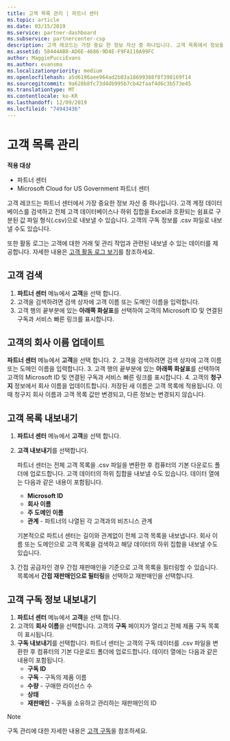 ```yaml
---
title: 고객 목록 관리 | 파트너 센터
ms.topic: article
ms.date: 03/15/2019
ms.service: partner-dashboard
ms.subservice: partnercenter-csp
description: 고객 레코드는 가장 중요 한 정보 자산 중 하나입니다. 고객 목록에서 정보를 확인 하 고, 검색 하 고, 업데이트 하 고, 내보내는 방법에 대해 알아봅니다.
ms.assetid: 58444AB8-AD6E-4686-9D4E-F9FA110A99FC
author: MaggiePucciEvans
ms.author: evansma
ms.localizationpriority: medium
ms.openlocfilehash: a5d6196aee964ad2b03a18699388f8f398169f14
ms.sourcegitcommit: 9a628b8fc73d4db995b7cb42faaf4d6c3b573e45
ms.translationtype: MT
ms.contentlocale: ko-KR
ms.lasthandoff: 12/09/2019
ms.locfileid: "74943436"
---
```

# <a name="manage-your-customer-list"></a>고객 목록 관리

**적용 대상**

-  파트너 센터
-  Microsoft Cloud for US Government 파트너 센터


고객 레코드는 파트너 센터에서 가장 중요한 정보 자산 중 하나입니다. 고객 계정 데이터베이스를 검색하고 전체 고객 데이터베이스나 하위 집합을 Excel과 호환되는 쉼표로 구분된 값 파일 형식(.csv)으로 내보낼 수 있습니다. 고객의 구독 정보를 .csv 파일로 내보낼 수도 있습니다.

또한 활동 로그는 고객에 대한 거래 및 관리 작업과 관련된 내보낼 수 있는 데이터를 제공합니다. 자세한 내용은 [고객 활동 로그 보기](activity-logs.md)를 참조하세요.


## <a name="search-for-a-customer"></a>고객 검색

1.  **파트너 센터** 메뉴에서 **고객**을 선택 합니다.
2.  고객을 검색하려면 검색 상자에 고객 이름 또는 도메인 이름을 입력합니다.
3.  고객 행의 끝부분에 있는 **아래쪽 화살표**를 선택하여 고객의 Microsoft ID 및 연결된 구독과 서비스 빠른 링크를 표시합니다.

## <a name="update-a-customers-company-name"></a>고객의 회사 이름 업데이트

**파트너 센터** 메뉴에서 **고객**을 선택 합니다.
2.  고객을 검색하려면 검색 상자에 고객 이름 또는 도메인 이름을 입력합니다.
3.  고객 행의 끝부분에 있는 **아래쪽 화살표**를 선택하여 고객의 Microsoft ID 및 연결된 구독과 서비스 빠른 링크를 표시합니다.
4.  고객의 **청구지** 정보에서 회사 이름을 업데이트합니다. 저장된 새 이름은 고객 목록에 적용됩니다. 이때 청구지 회사 이름과 고객 목록 값만 변경되고, 다른 정보는 변경되지 않습니다.

## <a name="export-your-customer-list"></a>고객 목록 내보내기

1.  **파트너 센터** 메뉴에서 **고객**을 선택 합니다.
2.  **고객 내보내기**를 선택합니다.

    파트너 센터는 전체 고객 목록을 .csv 파일을 변환한 후 컴퓨터의 기본 다운로드 폴더에 업로드합니다. 고객 데이터의 하위 집합을 내보낼 수도 있습니다. 데이터 열에는 다음과 같은 내용이 포함됩니다.

    -   **Microsoft ID**
    -   **회사 이름**
    -   **주 도메인 이름**
    -   **관계** - 파트너의 나열된 각 고객과의 비즈니스 관계

    기본적으로 파트너 센터는 길이와 관계없이 전체 고객 목록을 내보냅니다. 회사 이름 또는 도메인으로 고객 목록을 검색하고 해당 데이터의 하위 집합을 내보낼 수도 있습니다.

3.  간접 공급자인 경우 간접 재판매인을 기준으로 고객 목록을 필터링할 수 있습니다. 목록에서 **간접 재판매인으로 필터링**을 선택하고 재판매인을 선택합니다.


## <a name="export-customer-subscription-information"></a>고객 구독 정보 내보내기

1.  **파트너 센터** 메뉴에서 **고객**을 선택 합니다.
2.  고객의 **회사 이름**을 선택합니다. 고객의 **구독** 페이지가 열리고 전체 제품 구독 목록이 표시됩니다.
3.  **구독 내보내기**를 선택합니다. 파트너 센터는 고객의 구독 데이터를 .csv 파일을 변환한 후 컴퓨터의 기본 다운로드 폴더에 업로드합니다. 데이터 열에는 다음과 같은 내용이 포함됩니다.
    -   **구독 ID**
    -   **구독** - 구독의 제품 이름
    -   **수량** - 구매한 라이선스 수
    -   **상태**
    -   **재판매인** - 구독을 소유하고 관리하는 재판매인의 ID

> [!NOTE]  
> 구독 관리에 대한 자세한 내용은 [고객 구독](customer-subscriptions.md)을 참조하세요.

     

 

 



